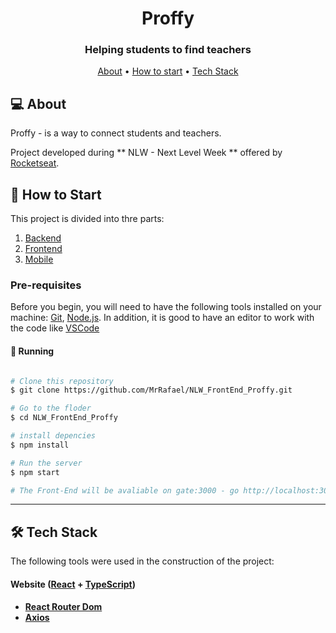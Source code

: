 

<h1 align="center">
    Proffy 
</h1>

<h3 align="center">
    Helping students to find teachers
</h3>

<p align="center">
 <a href="#about">About</a> •
 <a href="#how-to-start">How to start</a> • 
 <a href="#tech-stack">Tech Stack</a>
</p>


<h2 id="about"> 💻 About </h2>

Proffy - is a way to connect students and teachers.

Project developed during ** NLW - Next Level Week ** offered by [Rocketseat](https://blog.rocketseat.com.br/).

<h2 id="how-to-start"> 🚀 How to Start </h2>

This project is divided into thre parts:
1. [Backend](https://github.com/MrRafael/NLW_BackEnd_Proffy)
2. [Frontend](https://github.com/MrRafael/NLW_FrontEnd_Proffy)
3. [Mobile](https://github.com/MrRafael/NLW_Mobile_Proffy)

### Pre-requisites

Before you begin, you will need to have the following tools installed on your machine:
[Git](https://git-scm.com), [Node.js](https://nodejs.org/en/).
In addition, it is good to have an editor to work with the code like [VSCode](https://code.visualstudio.com/)

#### 🎲 Running

```bash

# Clone this repository
$ git clone https://github.com/MrRafael/NLW_FrontEnd_Proffy.git

# Go to the floder
$ cd NLW_FrontEnd_Proffy

# install depencies
$ npm install

# Run the server
$ npm start

# The Front-End will be avaliable on gate:3000 - go http://localhost:3000 

```
---

<h2 id="tech-stack"> 🛠 Tech Stack </h2>

The following tools were used in the construction of the project:

#### **Website**  ([React](https://reactjs.org/)  +  [TypeScript](https://www.typescriptlang.org/))

-   **[React Router Dom](https://github.com/ReactTraining/react-router/tree/master/packages/react-router-dom)**
-   **[Axios](https://github.com/axios/axios)**
